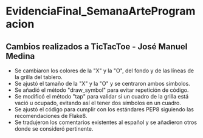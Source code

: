 # EvidenciaFinal_SemanaArteProgramacion

## Cambios realizados a TicTacToe - José Manuel Medina
- Se cambiaron los colores de la "X" y la "O", del fondo y de las líneas de la grilla del tablero.
- Se ajustó el tamaño de la "X" y la "O" y se centraron ambos símbolos.
- Se añadió el método "draw_symbol" para evitar repetición de código.
- Se modificó el método "tap" para validar si un cuadro de la grilla está vació u ocupado, evitando así el tener dos símbolos en un cuadro.
- Se ajustó el código para cumplir con los estándares PEP8 siguiendo las recomendaciones de Flake8.
- Se tradujeron los comentarios existentes al español y se añadieron otros donde se consideró pertinente.
